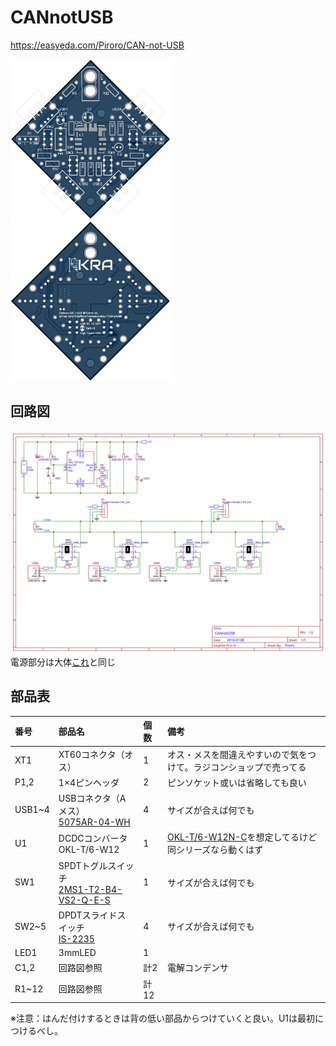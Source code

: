 # CANnotUSB
https://easyeda.com/Piroro/CAN-not-USB

<img src="./image/top.png" width="256">
<img src="./image/bottom.png" width="256">

## 回路図
![](./image/schematic.svg)
電源部分は大体[これ](https://github.com/KeioRoboticsAssociation/Power_Supply)と同じ


## 部品表
|番号|部品名|個数|備考|
|:-|:-|:-|:-|
|XT1|XT60コネクタ（オス）|1|オス・メスを間違えやすいので気をつけて。ラジコンショップで売ってる|
|P1,2|1×4ピンヘッダ|2|ピンソケット或いは省略しても良い|
|USB1~4|USBコネクタ（Aメス）<br>[5075AR-04-WH](http://akizukidenshi.com/catalog/g/gC-00160/)|4|サイズが合えば何でも|
|U1|DCDCコンバータ<br>OKL-T/6-W12|1|[OKL-T/6-W12N-C](http://akizukidenshi.com/catalog/g/gM-06187/)を想定してるけど同シリーズなら動くはず|
|SW1|SPDTトグルスイッチ<br>[2MS1-T2-B4-VS2-Q-E-S](http://akizukidenshi.com/catalog/g/gP-12407/)|1|サイズが合えば何でも|
|SW2~5|DPDTスライドスイッチ<br>[IS-2235](http://akizukidenshi.com/catalog/g/gP-02627/)|4|サイズが合えば何でも|
|LED1|3mmLED|1||
|C1,2|回路図参照|計2|電解コンデンサ|
|R1~12|回路図参照|計12||

※注意：はんだ付けするときは背の低い部品からつけていくと良い。U1は最初につけるべし。
